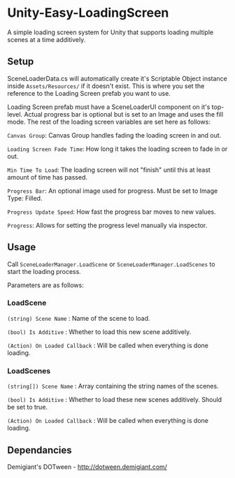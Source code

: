 # Unity-Easy-LoadingScreen
A simple loading screen system for Unity that supports loading multiple scenes at a time additively.

## Setup
SceneLoaderData.cs will automatically create it's Scriptable Object instance inside `Assets/Resources/` if it doesn't exist. This is where you set the reference to the Loading Screen prefab you want to use.

Loading Screen prefab must have a SceneLoaderUI component on it's top-level. Actual progress bar is optional but is set to an Image and uses the fill mode. The rest of the loading screen variables are set here as follows:

`Canvas Group`: Canvas Group handles fading the loading screen in and out.

`Loading Screen Fade Time`: How long it takes the loading screen to fade in or out.

`Min Time To Load`: The loading screen will not "finish" until this at least amount of time has passed.

`Progress Bar`: An optional image used for progress. Must be set to Image Type: Filled.

`Progress Update Speed`: How fast the progress bar moves to new values.

`Progress`: Allows for setting the progress level manually via inspector.

## Usage
Call `SceneLoaderManager.LoadScene` or `SceneLoaderManager.LoadScenes` to start the loading process.

Parameters are as follows:

### LoadScene

`(string) Scene Name` : Name of the scene to load.

`(bool) Is Additive` : Whether to load this new scene additively.

`(Action) On Loaded Callback` : Will be called when everything is done loading.

### LoadScenes

`(string[]) Scene Name` : Array containing the string names of the scenes.

`(bool) Is Additive` : Whether to load these new scenes additively. Should be set to true.

`(Action) On Loaded Callback` : Will be called when everything is done loading.

## Dependancies
Demigiant's DOTween - http://dotween.demigiant.com/
